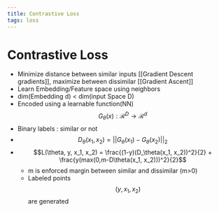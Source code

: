 ```yaml
---
title: Contrastive Loss
tags: loss
---
```


# Contrastive Loss
- Minimize distance between similar inputs [[Gradient Descent gradients]], maximize between dissimilar [[Gradient Ascent]]
- Learn Embedding/Feature space using neighbors
- dim(Embedding d) < dim(input Space D)
- Encoded using a learnable function(NN) $$G_\theta(x) : \mathcal{R}^D \rightarrow \mathcal{R}^d$$
- Binary labels : similar or not
- $$D_\theta(x_1, x_2) = ||G_\theta(x_1) - G_\theta(x_2)||_2$$
- $$L(\theta, y, x_1, x_2) = \frac{(1-y)(D_\theta(x_1, x_2))^2}{2} + \frac{y(max(0,m-D\theta(x_1, x_2)))^2}{2}$$
	- m is enforced margin between similar and dissimilar (m>0)
	- Labeled points $$(y,x_1,x_2)$$ are generated




























